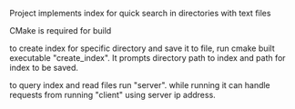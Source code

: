 Project implements index for quick search in directories with text files

CMake is required for build

to create index for specific directory and save it to file, run cmake built executable "create_index".
It prompts directory path to index and path for index to be saved.

to query index and read files run "server". 
while running it can handle requests from running "client" using server ip address.
